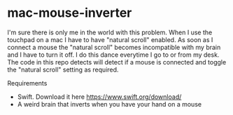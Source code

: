 # mac-mouse-inverter
I'm sure there is only me in the world with this problem. When I use the touchpad on a mac I have to have "natural scroll" enabled. 
As soon as I connect a mouse the "natural scroll" becomes incompatible with my brain and I have to turn it off. I do this dance 
everytime I go to or from my desk. The code in this repo detects will detect if a mouse is connected and toggle the "natural scroll"
setting as required. 

Requirements
  - Swift. Download it here https://www.swift.org/download/
  - A weird brain that inverts when you have your hand on a mouse
